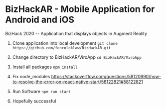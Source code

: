 # BizHackAR - Mobile Application for Android and iOS

BizHack 2020 -- Application that displays objects in Augment Reality

1. Clone application into local development
`git clone https://github.com/fencoloklaw/BizHackAR.git`

2. Change directory to BizHackAR/ViroApp
`cd BizHackAR/ViroApp`

3. Install all packages
`npm install`

4. Fix node_modules
https://stackoverflow.com/questions/58120990/how-to-resolve-the-error-on-react-native-start/58122821#58122821

5. Run Software
`npm run start`

6. Hopefully successful
